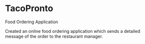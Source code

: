 # TacoPronto
Food Ordering Application


Created an online food ordering application which sends a detailed message of the order to the restaurant manager.
